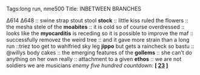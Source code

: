 Tags:long run, nme500
Title: INBETWEEN BRANCHES
  
∆614 ∆648 :: swine strap stout stool **stock** :: little kiss ruled the flowers :: the mesha stele of the **moabites** :: it is cold so of course overdressed :: looks like the **myocarditis** is receding so it is possible to improve the maf :: successfully removez the weird tree :: and it gave more strain than a long run ::triez too get to wahlfried sky leg **jippo** but gets a raincheck so bastu :: @willys body cakes :: the emerging features of the **gollems** :: she can’t do anything on her own really :: attachment to a given **ethos** :: we are not soldiers we are musicians 
_enemy five hundred countdown:_  **[ [23](https://www.allmusic.com/album/the-rise-and-fall-of-ziggy-stardust-and-the-spiders-from-mars-mw0000626129) ]**  
